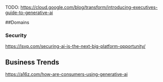 TODO:
https://cloud.google.com/blog/transform/introducing-executives-guide-to-generative-ai


##Domains
### Security 
https://lsvp.com/securing-ai-is-the-next-big-platform-opportunity/

## Business Trends

https://a16z.com/how-are-consumers-using-generative-ai
